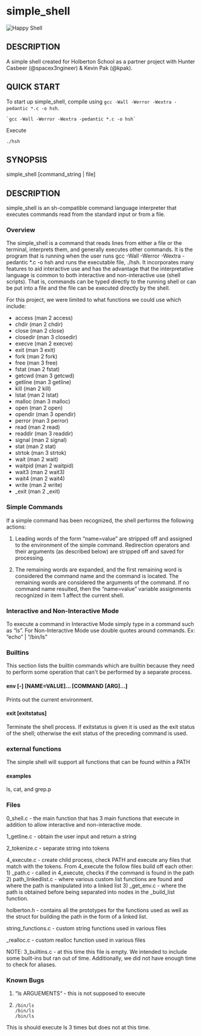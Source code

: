 # simple_shell

<img src="https://previews.123rf.com/images/karenr/karenr0906/karenr090600010/4962019-Shells-and-sand-dollars-making-a-happy-face-on-sand-shell-happy-face-Stock-Photo.jpg" alt="Happy Shell">

## DESCRIPTION
A simple shell created for Holberton School as a partner project with Hunter Casbeer (@spacex3ngineer) & Kevin Pak (@kpak).

## QUICK START
To start up simple_shell, compile using `gcc -Wall -Werror -Wextra -pedantic *.c -o hsh`.

```
`gcc -Wall -Werror -Wextra -pedantic *.c -o hsh`
```

Execute
```
./hsh

```
## SYNOPSIS
simple_shell [command_string | file]

## DESCRIPTION
simple_shell is an sh-compatible command language interpreter that executes commands read from the standard input or from a file.

### Overview
The simple_shell is a command that reads lines from either a file or the terminal, interprets them, and generally executes other commands.  It is the program that is running when the user runs gcc -Wall -Werror -Wextra -pedantic *.c -o hsh and runs the executable file, ./hsh. It incorporates many features to aid interactive use and has the advantage that the interpretative language is common to both interactive and non-interactive use (shell scripts).  That is, commands can be typed directly to the running shell or can be put into a file and the file can be executed directly by the shell.

For this project, we were limited to what functions we could use which include:
*   access (man 2 access)
*   chdir (man 2 chdir)
*   close (man 2 close)
*   closedir (man 3 closedir)
*   execve (man 2 execve)
*   exit (man 3 exit)
*   fork (man 2 fork)
*   free (man 3 free)
*   fstat (man 2 fstat)
*   getcwd (man 3 getcwd)
*   getline (man 3 getline)
*   kill (man 2 kill)
*   lstat (man 2 lstat)
*   malloc (man 3 malloc)
*   open (man 2 open)
*   opendir (man 3 opendir)
*   perror (man 3 perror)
*   read (man 2 read)
*   readdir (man 3 readdir)
*   signal (man 2 signal)
*   stat (man 2 stat)
*   strtok (man 3 strtok)
*   wait (man 2 wait)
*   waitpid (man 2 waitpid)
*   wait3 (man 2 wait3)
*   wait4 (man 2 wait4)
*   write (man 2 write)
*   _exit (man 2 _exit)

### Simple Commands
 If a simple command has been recognized, the shell performs the following actions:

 1.   Leading words of the form “name=value” are stripped off and assigned to the environment of the simple command.  Redirection operators and their arguments (as described below) are stripped off and saved for processing.

 2.   The remaining words are expanded, and the first remaining word is considered the command name and the command is located.  The remaining words are considered the arguments of the command.  If no command name resulted, then the “name=value” variable assignments recognized in item 1 affect the current shell.

### Interactive and Non-Interactive Mode
To execute a command in Interactive Mode simply type in a command such as “ls”.  For Non-Interactive Mode use double quotes around commands. Ex: “echo” | “/bin/ls”

### Builtins
This section lists the builtin commands which are builtin because they need to perform some operation that can't be performed by a separate process. 

#### env  [-] [NAME=VALUE]... [COMMAND [ARG]...]
Prints out the current environment.

#### exit [exitstatus]
Terminate the shell process.  If exitstatus is given it is used as the exit status of the shell; otherwise the exit status of the preceding command is used.

### external functions
The simple shell will support all functions that can be found within a PATH

#### examples
ls, cat, and grep.p


### Files
0_shell.c - the main function that has 3 main functions that execute in addition to allow interactive and non-interactive mode.

1_getline.c - obtain the user input and return a string

2_tokenize.c - separate string into tokens

4_execute.c - create child process, check PATH and execute any files that match with the tokens. From 4_execute the follow files build off each other:
	    1) _path.c - called in 4_execute, checks if the command is found in the path
	    2) path_linkedlist.c - where various custom list functions are found and where the path is manipulated into a linked list
	    3) _get_env.c - where the path is obtained before being separated into nodes in the _build_list function.

holberton.h - contains all the prototypes for the functions used as well as the struct for building the path in the form of a linked list.

string_functions.c - custom string functions used in various files

_realloc.c - custom realloc function used in various files

NOTE:
3_builtins.c - at this time this file is empty. We intended to include some built-ins but ran out of time.
Additionally, we did not have enough time to check for aliases.

### Known Bugs
1) “ls ARGUEMENTS“ - this is not supposed to execute

2)     /bin/ls
       /bin/ls
       /bin/ls
This is should execute ls 3 times but does not at this time.
